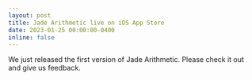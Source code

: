 ```yaml
---
layout: post
title: Jade Arithmetic live on iOS App Store
date: 2023-01-25 00:00:00-0400
inline: false
---
```


We just released the first version of Jade Arithmetic.  Please check it out and give us feedback.